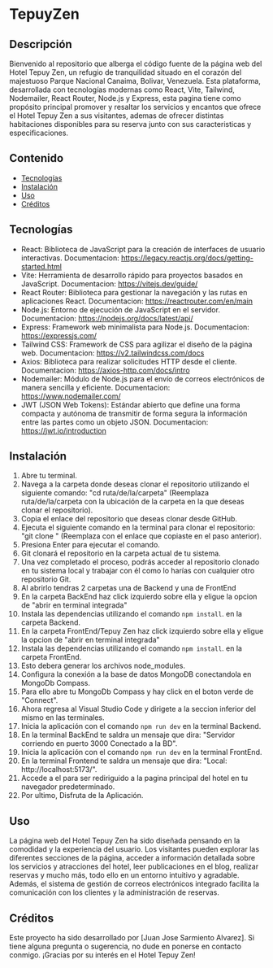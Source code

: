 # TepuyZen

## Descripción
Bienvenido al repositorio que alberga el código fuente de la página web del Hotel Tepuy Zen, un refugio de tranquilidad situado en el corazón del majestuoso Parque Nacional Canaima, Bolivar, Venezuela. Esta plataforma, desarrollada con tecnologías modernas como React, Vite, Tailwind, Nodemailer, React Router, Node.js y Express, esta pagina tiene como propósito principal promover y resaltar los servicios y encantos que ofrece el Hotel Tepuy Zen a sus visitantes, ademas de ofrecer distintas habitaciones disponibles para su reserva junto con sus caracteristicas y especificaciones.

## Contenido

- [Tecnologías](#tecnologías)
- [Instalación](#instalación)
- [Uso](#uso)
- [Créditos](#créditos)

## Tecnologías
- React: Biblioteca de JavaScript para la creación de interfaces de usuario interactivas. Documentacion: https://legacy.reactjs.org/docs/getting-started.html
- Vite: Herramienta de desarrollo rápido para proyectos basados en JavaScript. Documentacion: https://vitejs.dev/guide/
- React Router: Biblioteca para gestionar la navegación y las rutas en aplicaciones React. Documentacion: https://reactrouter.com/en/main
- Node.js: Entorno de ejecución de JavaScript en el servidor. Documentacion: https://nodejs.org/docs/latest/api/
- Express: Framework web minimalista para Node.js. Documentacion: https://expressjs.com/
- Tailwind CSS: Framework de CSS para agilizar el diseño de la página web. Documentacion: https://v2.tailwindcss.com/docs
- Axios: Biblioteca para realizar solicitudes HTTP desde el cliente. Documentacion: https://axios-http.com/docs/intro
- Nodemailer: Módulo de Node.js para el envío de correos electrónicos de manera sencilla y eficiente. Documentacion: https://www.nodemailer.com/
- JWT (JSON Web Tokens): Estándar abierto que define una forma compacta y autónoma de transmitir de forma segura la información entre las partes como un objeto JSON. Documentacion: https://jwt.io/introduction

## Instalación
1. Abre tu terminal.
2. Navega a la carpeta donde deseas clonar el repositorio utilizando el siguiente comando: "cd ruta/de/la/carpeta" (Reemplaza ruta/de/la/carpeta con la ubicación de la carpeta en la que deseas clonar el repositorio).
3. Copia el enlace del repositorio que deseas clonar desde GitHub.
4. Ejecuta el siguiente comando en la terminal para clonar el repositorio: "git clone <enlace-del-repositorio>" (Reemplaza <enlace-del-repositorio> con el enlace que copiaste en el paso anterior).
5. Presiona Enter para ejecutar el comando.
6. Git clonará el repositorio en la carpeta actual de tu sistema.
7. Una vez completado el proceso, podrás acceder al repositorio clonado en tu sistema local y trabajar con él como lo harías con cualquier otro repositorio Git.
8. Al abrirlo tendras 2 carpetas una de Backend y una de FrontEnd
9. En la carpeta BackEnd haz click izquierdo sobre ella y eligue la opcion de "abrir en terminal integrada"
10. Instala las dependencias utilizando el comando `npm install`. en la carpeta Backend.
11. En la carpeta FrontEnd/Tepuy Zen haz click izquierdo sobre ella y eligue la opcion de "abrir en terminal integrada"
12. Instala las dependencias utilizando el comando `npm install`. en la carpeta FrontEnd.
13. Esto debera generar los archivos node_modules.
14. Configura la conexión a la base de datos MongoDB conectandola en MongoDb Compass.
15. Para ello abre tu MongoDb Compass y hay click en el boton verde de "Connect".
16. Ahora regresa al Visual Studio Code y dirigete a la seccion inferior del mismo en las terminales.
17. Inicia la aplicación con el comando `npm run dev` en la terminal Backend.
18. En la terminal BackEnd te saldra un mensaje que dira: "Servidor corriendo en puerto 3000 Conectado a la BD". 
19. Inicia la aplicación con el comando `npm run dev` en la terminal FrontEnd.
20. En la terminal Frontend te saldra un mensaje que dira: "Local:   http://localhost:5173/".
21. Accede a el para ser rediriguido a la pagina principal del hotel en tu navegador predeterminado.
22. Por ultimo, Disfruta de la Aplicación.

## Uso
La página web del Hotel Tepuy Zen ha sido diseñada pensando en la comodidad y la experiencia del usuario. Los visitantes pueden explorar las diferentes secciones de la página, acceder a información detallada sobre los servicios y atracciones del hotel, leer publicaciones en el blog, realizar reservas y mucho más, todo ello en un entorno intuitivo y agradable. Además, el sistema de gestión de correos electrónicos integrado facilita la comunicación con los clientes y la administración de reservas.

## Créditos
Este proyecto ha sido desarrollado por [Juan Jose Sarmiento Alvarez]. Si tiene alguna pregunta o sugerencia, no dude en ponerse en contacto conmigo. ¡Gracias por su interés en el Hotel Tepuy Zen!

